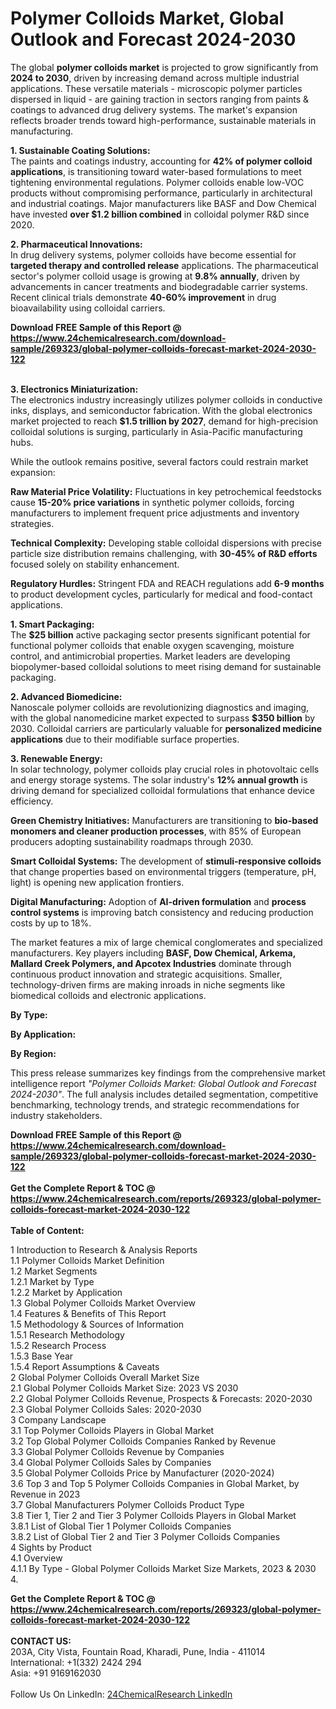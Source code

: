<h1>Polymer Colloids Market, Global Outlook and Forecast 2024-2030</h1><p>The global <strong>polymer colloids market</strong> is projected to grow significantly from <strong>2024 to 2030</strong>, driven by increasing demand across multiple industrial applications. These versatile materials - microscopic polymer particles dispersed in liquid - are gaining traction in sectors ranging from paints &amp; coatings to advanced drug delivery systems. The market's expansion reflects broader trends toward high-performance, sustainable materials in manufacturing.</p><p><strong>1. Sustainable Coating Solutions:<br></strong>The paints and coatings industry, accounting for <strong>42% of polymer colloid applications</strong>, is transitioning toward water-based formulations to meet tightening environmental regulations. Polymer colloids enable low-VOC products without compromising performance, particularly in architectural and industrial coatings. Major manufacturers like BASF and Dow Chemical have invested <strong>over $1.2 billion combined</strong> in colloidal polymer R&amp;D since 2020.</p><p><strong>2. Pharmaceutical Innovations:<br></strong>In drug delivery systems, polymer colloids have become essential for <strong>targeted therapy and controlled release</strong> applications. The pharmaceutical sector's polymer colloid usage is growing at <strong>9.8% annually</strong>, driven by advancements in cancer treatments and biodegradable carrier systems. Recent clinical trials demonstrate <strong>40-60% improvement</strong> in drug bioavailability using colloidal carriers.</p><div><b>Download FREE Sample of this Report @ 
            <a href="https://www.24chemicalresearch.com/download-sample/269323/global-polymer-colloids-forecast-market-2024-2030-122">
            https://www.24chemicalresearch.com/download-sample/269323/global-polymer-colloids-forecast-market-2024-2030-122</a></b></div><br><p><strong>3. Electronics Miniaturization:<br></strong>The electronics industry increasingly utilizes polymer colloids in conductive inks, displays, and semiconductor fabrication. With the global electronics market projected to reach <strong>$1.5 trillion by 2027</strong>, demand for high-precision colloidal solutions is surging, particularly in Asia-Pacific manufacturing hubs.</p><p>While the outlook remains positive, several factors could restrain market expansion:</p><p><strong>Raw Material Price Volatility:</strong> Fluctuations in key petrochemical feedstocks cause <strong>15-20% price variations</strong> in synthetic polymer colloids, forcing manufacturers to implement frequent price adjustments and inventory strategies.</p><p><strong>Technical Complexity:</strong> Developing stable colloidal dispersions with precise particle size distribution remains challenging, with <strong>30-45% of R&amp;D efforts</strong> focused solely on stability enhancement.</p><p><strong>Regulatory Hurdles:</strong> Stringent FDA and REACH regulations add <strong>6-9 months</strong> to product development cycles, particularly for medical and food-contact applications.</p><p><strong>1. Smart Packaging:<br></strong>The <strong>$25 billion</strong> active packaging sector presents significant potential for functional polymer colloids that enable oxygen scavenging, moisture control, and antimicrobial properties. Market leaders are developing biopolymer-based colloidal solutions to meet rising demand for sustainable packaging.</p><p><strong>2. Advanced Biomedicine:<br></strong>Nanoscale polymer colloids are revolutionizing diagnostics and imaging, with the global nanomedicine market expected to surpass <strong>$350 billion</strong> by 2030. Colloidal carriers are particularly valuable for <strong>personalized medicine applications</strong> due to their modifiable surface properties.</p><p><strong>3. Renewable Energy:<br></strong>In solar technology, polymer colloids play crucial roles in photovoltaic cells and energy storage systems. The solar industry's <strong>12% annual growth</strong> is driving demand for specialized colloidal formulations that enhance device efficiency.</p><p><strong>Green Chemistry Initiatives:</strong> Manufacturers are transitioning to <strong>bio-based monomers and cleaner production processes</strong>, with 85% of European producers adopting sustainability roadmaps through 2030.</p><p><strong>Smart Colloidal Systems:</strong> The development of <strong>stimuli-responsive colloids</strong> that change properties based on environmental triggers (temperature, pH, light) is opening new application frontiers.</p><p><strong>Digital Manufacturing:</strong> Adoption of <strong>AI-driven formulation</strong> and <strong>process control systems</strong> is improving batch consistency and reducing production costs by up to 18%.</p><p>The market features a mix of large chemical conglomerates and specialized manufacturers. Key players including <strong>BASF, Dow Chemical, Arkema, Mallard Creek Polymers, and Apcotex Industries</strong> dominate through continuous product innovation and strategic acquisitions. Smaller, technology-driven firms are making inroads in niche segments like biomedical colloids and electronic applications.</p><p><strong>By Type:</strong></p><p><strong>By Application:</strong></p><p><strong>By Region:</strong></p><p>This press release summarizes key findings from the comprehensive market intelligence report <em>"Polymer Colloids Market: Global Outlook and Forecast 2024-2030"</em>. The full analysis includes detailed segmentation, competitive benchmarking, technology trends, and strategic recommendations for industry stakeholders.</p><div><b>Download FREE Sample of this Report @ 
            <a href="https://www.24chemicalresearch.com/download-sample/269323/global-polymer-colloids-forecast-market-2024-2030-122">
            https://www.24chemicalresearch.com/download-sample/269323/global-polymer-colloids-forecast-market-2024-2030-122</a></b></div><br><div><b>Get the Complete Report & TOC @ 
            <a href="https://www.24chemicalresearch.com/reports/269323/global-polymer-colloids-forecast-market-2024-2030-122">
            https://www.24chemicalresearch.com/reports/269323/global-polymer-colloids-forecast-market-2024-2030-122</a></b></div><br>
            <b>Table of Content:</b><p>1 Introduction to Research & Analysis Reports<br />
    1.1 Polymer Colloids Market Definition<br />
    1.2 Market Segments<br />
        1.2.1 Market by Type<br />
        1.2.2 Market by Application<br />
    1.3 Global Polymer Colloids Market Overview<br />
    1.4 Features & Benefits of This Report<br />
    1.5 Methodology & Sources of Information<br />
        1.5.1 Research Methodology<br />
        1.5.2 Research Process<br />
        1.5.3 Base Year<br />
        1.5.4 Report Assumptions & Caveats<br />
2 Global Polymer Colloids Overall Market Size<br />
    2.1 Global Polymer Colloids Market Size: 2023 VS 2030<br />
    2.2 Global Polymer Colloids Revenue, Prospects & Forecasts: 2020-2030<br />
    2.3 Global Polymer Colloids Sales: 2020-2030<br />
3 Company Landscape<br />
    3.1 Top Polymer Colloids Players in Global Market<br />
    3.2 Top Global Polymer Colloids Companies Ranked by Revenue<br />
    3.3 Global Polymer Colloids Revenue by Companies<br />
    3.4 Global Polymer Colloids Sales by Companies<br />
    3.5 Global Polymer Colloids Price by Manufacturer (2020-2024)<br />
    3.6 Top 3 and Top 5 Polymer Colloids Companies in Global Market, by Revenue in 2023<br />
    3.7 Global Manufacturers Polymer Colloids Product Type<br />
    3.8 Tier 1, Tier 2 and Tier 3 Polymer Colloids Players in Global Market<br />
        3.8.1 List of Global Tier 1 Polymer Colloids Companies<br />
        3.8.2 List of Global Tier 2 and Tier 3 Polymer Colloids Companies<br />
4 Sights by Product<br />
    4.1 Overview<br />
        4.1.1 By Type - Global Polymer Colloids Market Size Markets, 2023 & 2030<br />
        4.</p><div><b>Get the Complete Report & TOC @ 
            <a href="https://www.24chemicalresearch.com/reports/269323/global-polymer-colloids-forecast-market-2024-2030-122">
            https://www.24chemicalresearch.com/reports/269323/global-polymer-colloids-forecast-market-2024-2030-122</a></b></div><br><b>CONTACT US:</b><br>
            203A, City Vista, Fountain Road, Kharadi, Pune, India - 411014<br>
            International: +1(332) 2424 294<br>
            Asia: +91 9169162030 <br><br>
            Follow Us On LinkedIn: <a href="https://www.linkedin.com/company/24chemicalresearch/">24ChemicalResearch LinkedIn</a>